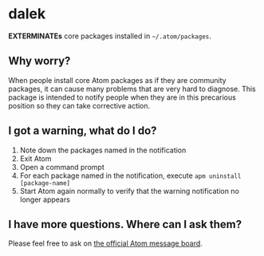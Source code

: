# dalek

**EXTERMINATEs** core packages installed in `~/.atom/packages`.

## Why worry?

When people install core Atom packages as if they are community packages, it can cause many problems that are very hard to diagnose. This package is intended to notify people when they are in this precarious position so they can take corrective action.

## I got a warning, what do I do?

1. Note down the packages named in the notification
1. Exit Atom
1. Open a command prompt
1. For each package named in the notification, execute `apm uninstall [package-name]`
1. Start Atom again normally to verify that the warning notification no longer appears

## I have more questions. Where can I ask them?

Please feel free to ask on [the official Atom message board](https://github.com/atom/atom/discussions).
